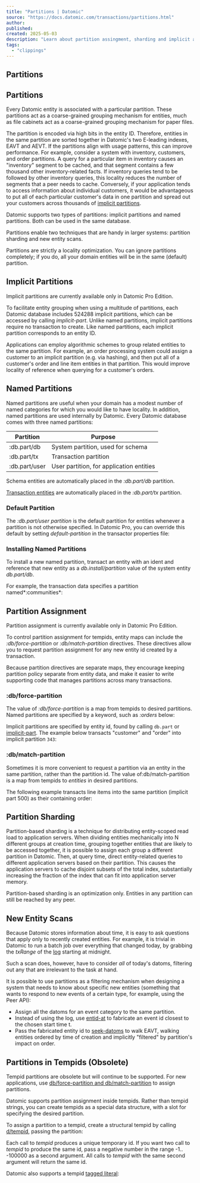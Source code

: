 ```yaml
---
title: "Partitions | Datomic"
source: "https://docs.datomic.com/transactions/partitions.html"
author:
published:
created: 2025-05-03
description: "Learn about partition assingment, sharding and implicit and named partitions in Datomic."
tags:
  - "clippings"
---
```

## Partitions

## Partitions

Every Datomic entity is associated with a particular partition. These partitions act as a coarse-grained grouping mechanism for entities, much as file cabinets act as a coarse-grained grouping mechanism for paper files.

The partition is encoded via high bits in the entity ID. Therefore, entities in the same partition are sorted together in Datomic's two E-leading indexes, EAVT and AEVT. If the partitions align with usage patterns, this can improve performance. For example, consider a system with inventory, customers, and order partitions. A query for a particular item in inventory causes an "inventory" segment to be cached, and that segment contains a few thousand other inventory-related facts. If inventory queries tend to be followed by other inventory queries, this locality reduces the number of segments that a peer needs to cache. Conversely, if your application tends to access information about individual customers, it would be advantageous to put all of each particular customer's data in one partition and spread out your customers across thousands of [implicit partitions](https://docs.datomic.com/transactions/partitions.html#implicit-partitions).

Datomic supports two types of partitions: implicit partitions and named partitions. Both can be used in the same database.

Partitions enable two techniques that are handy in larger systems: partition sharding and new entity scans.

Partitions are strictly a locality optimization. You can ignore partitions completely; if you do, all your domain entities will be in the same (default) partition.

## Implicit Partitions

Implicit partitions are currently available only in Datomic Pro Edition.

To facilitate entity grouping when using a multitude of partitions, each Datomic database includes 524288 implicit partitions, which can be accessed by calling *implicit-part*. Unlike named partitions, implicit partitions require no transaction to create. Like named partitions, each implicit partition corresponds to an entity ID.

Applications can employ algorithmic schemes to group related entities to the same partition. For example, an order processing system could assign a customer to an implicit partition (e.g. via hashing), and then put all of a customer's order and line item entities in that partition. This would improve locality of reference when querying for a customer's orders.

## Named Partitions

Named partitions are useful when your domain has a modest number of named categories for which you would like to have locality. In addition, named partitions are used internally by Datomic. Every Datomic database comes with three named partitions:

| Partition | Purpose |
| --- | --- |
| :db.part/db | System partition, used for schema |
| :db.part/tx | Transaction partition |
| :db.part/user | User partition, for application entities |

Schema entities are automatically placed in the *:db.part/db* partition.

[Transaction entities](https://docs.datomic.com/transactions/transaction-data-reference.html#reified-txes) are automatically placed in the *:db.part/tx* partition.

### Default Partition

The *:db.part/user partition* is the default partition for entities whenever a partition is not otherwise specified. In Datomic Pro, you can override this default by setting *default-partition* in the transactor properties file:

### Installing Named Partitions

To install a new named partition, transact an entity with an ident and reference that new entity as a *db.install/partition* value of the system entity *db.part/db*.

For example, the transaction data specifies a partition named*:communities*:

## Partition Assignment

Partition assignment is currently available only in Datomic Pro Edition.

To control partition assignment for tempids, entity maps can include the *:db/force-partition* or *:db/match-partition* directives. These directives allow you to request partition assignment for any new entity id created by a transaction.

Because partition directives are separate maps, they encourage keeping partition policy separate from entity data, and make it easier to write supporting code that manages partitions across many transactions.

### :db/force-partition

The value of *:db/force-partition* is a map from tempids to desired partitions. Named partitions are specified by a keyword, such as *:orders* below:

Implicit partitions are specified by entity id, found by calling `db.part` or [implicit-part](https://docs.datomic.com/transactions/partitions.html#implicit-partitions). The example below transacts "customer" and "order" into implicit partition `343`:

### :db/match-partition

Sometimes it is more convenient to request a partition via an entity in the same partition, rather than the partition id. The value of:db/match-partition is a map from tempids to *entities* in desired partitions.

The following example transacts line items into the same partition (implicit part 500) as their containing order:

## Partition Sharding

Partition-based sharding is a technique for distributing entity-scoped read load to application servers. When dividing entities mechanically into N different groups at creation time, grouping together entities that are likely to be accessed together, it is possible to assign each group a different partition in Datomic. Then, at query time, direct entity-related queries to different application servers based on their partition. This causes the application servers to cache disjoint subsets of the total index, substantially increasing the fraction of the index that can fit into application server memory.

Partition-based sharding is an optimization only. Entities in any partition can still be reached by any peer.

## New Entity Scans

Because Datomic stores information about time, it is easy to ask questions that apply only to recently created entities. For example, it is trivial in Datomic to run a batch job over everything that changed today, by grabbing the *txRange* of the [log](https://docs.datomic.com/reference/log.html) starting at midnight.

Such a scan does, however, have to consider *all* of today's datoms, filtering out any that are irrelevant to the task at hand.

It is possible to use partitions as a filtering mechanism when designing a system that needs to know about specific new entities (something that wants to respond to new events of a certain type, for example, using the Peer API):

- Assign all the datoms for an event category to the same partition.
- Instead of using the log, use [entid-at](https://docs.datomic.com/clojure/index.html#datomic.api/entid-at) to fabricate an event id closest to the chosen start time t.
- Pass the fabricated entity id to [seek-datoms](https://docs.datomic.com/clojure/index.html#datomic.api/seek-datoms) to walk EAVT, walking entities ordered by time of creation and implicitly "filtered" by partition's impact on order.

## Partitions in Tempids (Obsolete)

Tempid partitions are obsolete but will continue to be supported. For new applications, use [db/force-partition and db/match-partition](https://docs.datomic.com/transactions/#partition-assignment) to assign partitions.

Datomic supports partition assignment inside tempids. Rather than tempid strings, you can create tempids as a special data structure, with a slot for specifying the desired partition.

To assign a partition to a tempid, create a structural tempid by calling [d/tempid](https://docs.datomic.com/clojure/index.html#datomic.api/tempid), passing the partition:

Each call to *tempid* produces a unique temporary id. If you want two call to *tempid* to produce the same id, pass a negative number in the range -1.. -100000 as a second argument. All calls to *tempid* with the same second argument will return the same id.

Datomic also supports a tempid [tagged literal](https://clojure.org/reference/reader#tagged_literals):